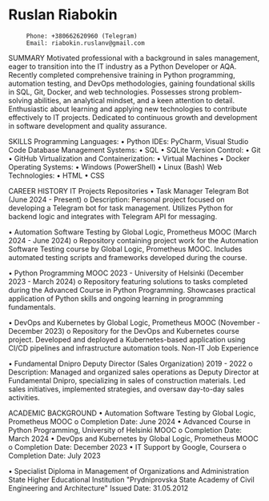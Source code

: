 # Ruslan Riabokin
         Phone: +380662620960 (Telegram)
         Email: riabokin.ruslanv@gmail.com


 
SUMMARY
Motivated professional with a background in sales management, eager to transition into the IT industry as a Python Developer or AQA. Recently completed comprehensive training in Python programming, automation testing, and DevOps methodologies, gaining foundational skills in SQL, Git, Docker, and web technologies. Possesses strong problem-solving abilities, an analytical mindset, and a keen attention to detail. Enthusiastic about learning and applying new technologies to contribute effectively to IT projects. Dedicated to continuous growth and development in software development and quality assurance.




SKILLS
Programming Languages:
•	Python
IDEs: PyCharm, Visual Studio Code
Database Management Systems:
•	SQL
•	SQLite
Version Control:
•	Git
•	GitHub
Virtualization and Containerization:
•	Virtual Machines
•	Docker
Operating Systems:
•	Windows (PowerShell)
•	Linux (Bash)
Web Technologies:
•	HTML
•	CSS
 





CAREER HISTORY
IT Projects Repositories
•	Task Manager Telegram Bot (June 2024 - Present)
o	Description: Personal project focused on developing a Telegram bot for task management. Utilizes Python for backend logic and integrates with Telegram API for messaging.

•	Automation Software Testing by Global Logic, Prometheus MOOC (March 2024 - June 2024)
o	Repository containing project work for the Automation Software Testing course by Global Logic, Prometheus MOOC. Includes automated testing scripts and frameworks developed during the course.

•	Python Programming MOOC 2023 - University of Helsinki (December 2023 - March 2024)
o	Repository featuring solutions to tasks completed during the Advanced Course in Python Programming. Showcases practical application of Python skills and ongoing learning in programming fundamentals.

•	DevOps and Kubernetes by Global Logic, Prometheus MOOC (November - December 2023)
o	Repository for the DevOps and Kubernetes course project. Developed and deployed a Kubernetes-based application using CI/CD pipelines and infrastructure automation tools.
Non-IT Job Experience

•	Fundamental Dnipro
Deputy Director (Sales Organization)
2019 - 2022
o	Description: Managed and organized sales operations as Deputy Director at Fundamental Dnipro, specializing in sales of construction materials. Led sales initiatives, implemented strategies, and oversaw day-to-day sales activities.


ACADEMIC BACKGROUND
•	Automation Software Testing by Global Logic, Prometheus MOOC
o	Completion Date: June 2024
•	Advanced Course in Python Programming, University of Helsinki MOOC
o	Completion Date: March 2024
•	DevOps and Kubernetes by Global Logic, Prometheus MOOC
o	Completion Date: December 2023
•	IT Support by Google, Coursera
o	Completion Date: July 2023

•	Specialist Diploma in Management of Organizations and Administration
State Higher Educational Institution "Prydniprovska State Academy of Civil Engineering and Architecture"
Issued Date: 31.05.2012
